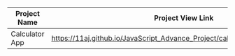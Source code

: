 | Project Name          | Project View Link |
| ----------------------| ------------------|
|  Calculator App   | https://11aj.github.io/JavaScript_Advance_Project/calculator%20app/index.html                             | 
   
 
